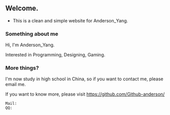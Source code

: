 ## Welcome.

- This is a clean and simple website for Anderson_Yang.

### Something about me

Hi, I'm Anderson_Yang.

Interested in Programming, Designing, Gaming.

### More things?

I'm now study in high school in China, so if you want to contact me, please email me.

If you want to know more, please visit <https://github.com/Github-anderson/>

```
Mail: 
QQ: 
````